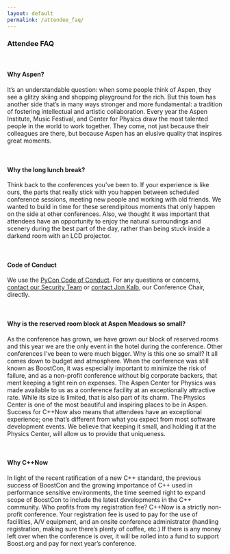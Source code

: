 ```yaml
---
layout: default
permalink: /attendee_faq/
---
```


### Attendee FAQ
<br />

#### Why Aspen?
It’s an understandable question: when some people think of Aspen, they see a glitzy skiing and shopping playground for the rich. But this town has another side that’s in many ways stronger and more fundamental: a tradition of fostering intellectual and artistic collaboration. Every year the Aspen Institute, Music Festival, and Center for Physics draw the most talented people in the world to work together. They come, not just because their colleagues are there, but because Aspen has an elusive quality that inspires great moments.
  

<br />

#### Why the long lunch break?
Think back to the conferences you’ve been to. If your experience is like ours, the parts that really stick with you happen between scheduled conference sessions, meeting new people and working with old friends. We wanted to build in time for these serendipitous moments that only happen on the side at other conferences. Also, we thought it was important that attendees have an opportunity to enjoy the natural surroundings and scenery during the best part of the day, rather than being stuck inside a darkend room with an LCD projector.
  

<br />

#### Code of Conduct
We use the [PyCon Code of Conduct](https://us.pycon.org/2016/about/code-of-conduct/). For any questions or concerns, [contact our Security Team](mailto:security@cppnow.org) or [contact Jon Kalb](mailto:jon@cppnow.org), our Conference Chair, directly.

<br />

#### Why is the reserved room block at Aspen Meadows so small?
As the conference has grown, we have grown our block of reserved rooms and this year we are the only event in the hotel during the conference.
Other conferences I’ve been to were much bigger. Why is this one so small?
It all comes down to budget and atmosphere. When the conference was still known as BoostCon, it was especially important to minimize the risk of failure, and as a non-profit conference without big corporate backers, that ment keeping a tight rein on expenses. The Aspen Center for Physics was made available to us as a conference facility at an exceptionally attractive rate. While its size is limited, that is also part of its charm. The Physics Center is one of the most beautiful and inspiring places to be in Aspen. Success for C++Now also means that attendees have an exceptional experience; one that’s different from what you expect from most software development events. We believe that keeping it small, and holding it at the Physics Center, will allow us to provide that uniqueness.
  

<br />

#### Why C++Now
In light of the recent ratification of a new C++ standard, the previous success of BoostCon and the growing importance of C++ used in performance sensitive environments, the time seemed right to expand scope of BoostCon to include the latest developments in the C++ community.
Who profits from my registration fee?
C++Now is a strictly non-profit conference. Your registration fee is used to pay for the use of facilities, A/V equipment, and an onsite conference administrator (handling registration, making sure there’s plenty of coffee, etc.) If there is any money left over when the conference is over, it will be rolled into a fund to support Boost.org and pay for next year’s conference.


<br />

